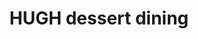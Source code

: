 ---
title: "HUGH dessert dining"
description: "HUGH dessert dining"
layout: shop
keywords:
  - 美食競賽
  - 台灣美食
  - 美食精選
datePublished: "2025-06-30"
dateModified: "2025-07-03"
city: "台北市"
district: "大同區"
address: "台北市大同區重慶北路三段136巷56號"
phone: "0225980223"
geo: "25.06757686716401, 121.51219610221672"
google_map: "https://maps.app.goo.gl/JpgyqtcGfw669PY4A"
footinder: "https://footinder.com.tw/%e5%8f%b0%e5%8c%97%e5%b8%82%e5%a4%a7%e5%90%8c%e5%8d%80/130784/"
official: "https://hughdessert.com/dining"
award:
  - name: "500盤"
    year: "2024"
    entries:
      - dishes:
          - "新鮮山藥、薑味壽喜燒醬汁、胡麻油冰淇淋"

---